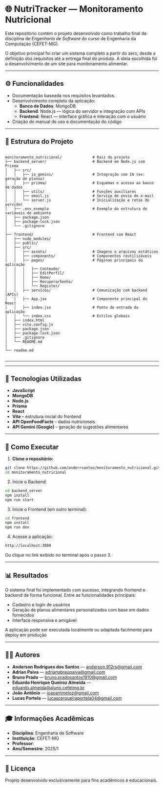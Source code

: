 # 🌐 NutriTracker — Monitoramento Nutricional

Este repositório contém o projeto desenvolvido como trabalho final da disciplina de *Engenharia de Software* do curso de Engenharia da Computação (CEFET-MG).

O objetivo principal foi criar um sistema completo a partir do zero, desde a definição dos requisitos até a entrega final do produto. A ideia escolhida foi o desenvolvimento de um site para monitoramento alimentar.

---

## ⚙️ Funcionalidades

- Documentação baseada nos requisitos levantados.
- Desenvolvimento completo da aplicação:
  - **Banco de Dados**: MongoDB
  - **Backend**: Node.js — lógica do servidor e integração com APIs
  - **Frontend**: React — interface gráfica e interação com o usuário
- Criação do manual de uso e documentação do código

---

## 📁 Estrutura do Projeto

```

monitoramento_nutricional/              # Raiz do projeto
├── backend_server/                     # Backend em Node.js com Prisma
│   ├── src/
│   │   ├── ia_gemini/                  # Integração com IA (ex: geração de planos)
│   │   ├── prisma/                     # Esquemas e acesso ao banco de dados 
│   │   ├── utils/                      # Funções auxiliares
│   │   ├── email.js                    # Serviço de envio de e-mail
│   │   └── server.js                   # Inicialização e rotas do servidor
│   ├── .env_exemplo                    # Exemplo da estrutura de variáveis de ambiente
│   ├── package.json
│   ├── package-lock.json
│   └── .gitignore
│
├── frontend/                           # Frontend com React
│   ├── node_modules/
│   ├── public/
│   ├── src/
│   │   ├── assets/                     # Imagens e arquivos estáticos
│   │   ├── components/                 # Componentes reutilizáveis
│   │   ├── pages/                      # Páginas principais da aplicação
│   │   │   ├── Conteudo/
│   │   │   ├── EditPerfil/
│   │   │   ├── Home/
│   │   │   ├── RecuperarSenha/
│   │   │   └── Register/
│   │   ├── services/                   # Comunicação com backend (APIs)
│   │   ├── App.jsx                     # Componente principal do React
│   │   ├── index.jsx                   # Ponto de entrada da aplicação
│   │   └── index.css                   # Estilos globais
│   ├── index.html
│   ├── vite.config.js
│   ├── package.json
│   ├── package-lock.json
│   ├── .gitignore
│   └── README.md
|
└── readme.md
  

```

---


---

## 🥪 Tecnologias Utilizadas

- **JavaScript**
- **MongoDB**
- **Node.js**
- **Prisma**
- **React**
- **Vite** – estrutura inicial do frontend
- **API OpenFoodFacts** – dados nutricionais
- **API Gemini (Google)** – geração de sugestões alimentares

---

## 🚀 Como Executar

1. **Clone o repositório:**

```bash
git clone https://github.com/anderrsantos/monitoramento_nutricional.git
cd monitoramento_nutricional
```

2. Inicie o Backend:

```bash
cd backend_server 
npm install
npm run start
```

3. Inicie o Frontend (em outro terminal):

```bash
cd frontend 
npm install
npm run dev
```

4. Acesse a aplicação: 
```bash
http://localhost:3000
```
Ou clique no link exibido no terminal após o passo 3.

---

## 📊 Resultados

O sistema final foi implementado com sucesso, integrando frontend e backend de forma funcional. Entre as funcionalidades principais:

- Cadastro e login de usuários
- Geração de planos alimentares personalizados com base em dados fornecidos
- Interface responsiva e amigável

A aplicação pode ser executada localmente ou adaptada facilmente para deploy em produção

---

## 👩‍💻 Autores

- **Anderson Rodrigues dos Santos** — [anderson.912rs@gmail.com](mailto:anderson.912rs@gmail.com) 
- **Adrian Paiva** — [adrianabreupaiva@gmail.com](mailto:adrianabreupaiva@gmail.com)  
- **Bruno Prado** — [bruno.pradosantos1910@gmail.com](mailto:bruno.pradosantos1910@gmail.com)  
- **Eduardo Henrique Queiroz Almeida** — [eduardo.almeida@aluno.cefetmg.br](mailto:eduardo.almeida@aluno.cefetmg.br)  
- **João Antônio** — [joaoantmeloz@gmail.com ](mailto:joaoantmeloz@gmail.com)  
- **Lucas Portela** — [lucascerqueiraportela04@gmail.com](mailto:lucascerqueiraportela04@gmail.com)  

---

## 🎓 Informações Acadêmicas

- **Disciplina**: Engenharia de Software
- **Instituição**: CEFET-MG  
- **Professor**: 
- **Ano/Semestre**: 2025/1

---

## 📄 Licença

Projeto desenvolvido exclusivamente para fins acadêmicos e educacionais.
